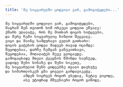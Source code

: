 ```yaml
---
title: 'მე სიყვარულში ცოდვილი ვარ, გამოგიტყდები...'
---
```


    მე სიყვარულში ცოდვილი ვარ, გამოგიტყდები,
    მაგრამ შენ თვითონ ხომ ორკეცი ცოდვით ეწვალე:
    ქმარს უღალატე, როს მე მითხარ ფიცის სიტყვები,
    და მერე ჩემი სიყვარულიც ზიზღით შეცვალე.
    ვიცი და მაინც სამდურავი ვეღარ გითხარი:
    ფიცის გატეხის ცოდვა მადევს თავად ოცამდე:
    შეცოდებაა, დარჩე ჩემგან განუკითხავი,
    შეცოდებაა, მოღალატეს მევე გლოცავდე.
    გამოგაცხადე მთელი ქვეყნის წმინდა საუნჯედ,
    ვადიდე შენი სინაზე და შენი სიკეთე,
    მე სიყვარულით შენს ცოდვებზე თვალი დავხუჭე
    და სიმართლისკენ გზა ყოველი გარდავიკეტე.
            ამდენ სიცრუეს როგორ ვბედავ, ნეტავ ვიცოდე,
            ასე უტიფრად მშვენიერი როგორ გიწოდე.
